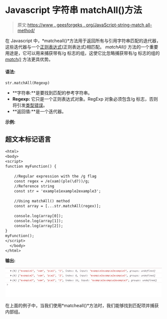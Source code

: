 # Javascript 字符串 matchAll()方法

> 原文:[https://www . geesforgeks . org/JavaScript-string-match all-method/](https://www.geeksforgeeks.org/javascript-string-matchall-method/)

在 Javascript 中，*matcheall()*方法用于返回所有与引用字符串匹配的迭代器，这些迭代器与一个[正则表达式](https://www.geeksforgeeks.org/javascript-regular-expressions/#:~:text=Related%20Articles&text=Below%20is%20the%20example%20of%20the%20JavaScript%20Regular%20Expressions.&text=A%20regular%20expression%20is%20a,or%20a%20more%20complicated%20pattern.)(正则表达式)相匹配。 *matchAll()* 方法的一个重要用途是，它可以用来捕获带有/g 标志的组，这使它比忽略捕获带有/g 标志的组的 [*match()*](https://www.geeksforgeeks.org/javascript-match-function/) 方法更具优势。

#### 语法:

```
str.matchAll(Regexp)
```

*   **字符串:**是要找到匹配的参考字符串。
*   **Regexp:** 它只是一个正则表达式对象。RegExp 对象必须包含/g 标志，否则将引发[类型错误](https://www.geeksforgeeks.org/javascript-typeerror-cannot-use-in-operator-to-search-for-x-in-y/)。
*   **返回值:**是一个迭代器。

**示例:**

## 超文本标记语言

```
<html>
<body>
<script> 
function myFunction() { 

    //Regular expression with the /g flag
    const regex = /e(xam)(ple(\d?))/g;
    //Reference string
    const str = 'example1example2example3';

    //Using matchAll() method
    const array = [...str.matchAll(regex)];

    console.log(array[0]);
    console.log(array[1]);
    console.log(array[2]);
}  
myFunction(); 
</script> 
  </body>
</html>
```

**输出:**

![](img/79c7f8bfbc7c698119d79e2570b6de57.png)

在上面的例子中，当我们使用*matcheall()*方法时，我们能够找到匹配项并捕获内部组。